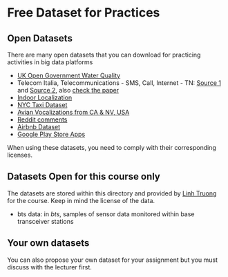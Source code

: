 # Free Dataset for Practices

## Open Datasets
There are many open datasets that you can download for practicing activities in big data platforms

* [UK Open Government Water Quality](https://environment.data.gov.uk/water-quality/view/landing)
* Telecom Italia, Telecommunications - SMS, Call, Internet - TN: [Source 1](https://dandelion.eu/datamine/open-big-data/) and [Source 2](http://aris.me/contents/teaching/data-mining-2015/project/BigDataChallengeData.html), also [check the paper](https://www.nature.com/articles/sdata201555.pdf)
* [Indoor Localization](https://zenodo.org/record/2671590#.XXJahPxRUlU)
* [NYC Taxi Dataset](https://data.cityofnewyork.us/Transportation/2018-Yellow-Taxi-Trip-Data/t29m-gskq)
* [Avian Vocalizations from CA & NV, USA](https://www.kaggle.com/samhiatt/xenocanto-avian-vocalizations-canv-usa)
* [Reddit comments](https://www.kaggle.com/reddit/reddit-comments-may-2015)
* [Airbnb Dataset](http://insideairbnb.com/get-the-data.html)
* [Google Play Store Apps](https://www.kaggle.com/lava18/google-play-store-apps)

When using these datasets, you need to comply with their corresponding licenses.

## Datasets Open for this course only

The datasets are stored within this directory and provided by [Linh Truong](https://users.aalto.fi/~truongh4/) for the course. Keep in mind the license of the data.

* bts data: in *bts*, samples of sensor data monitored within base transceiver stations

## Your own datasets

You can also propose your own dataset for your assignment but you must discuss with the lecturer first.
